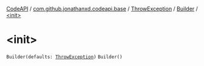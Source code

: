 [CodeAPI](../../../index.md) / [com.github.jonathanxd.codeapi.base](../../index.md) / [ThrowException](../index.md) / [Builder](index.md) / [&lt;init&gt;](.)

# &lt;init&gt;

`Builder(defaults: `[`ThrowException`](../index.md)`)`
`Builder()`